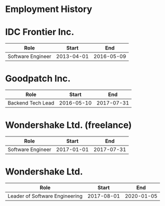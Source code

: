 Employment History
==================

# IDC Frontier Inc.

| Role | Start | End |
|---|---|---|
| Software Engineer | 2013-04-01 | 2016-05-09 |

# Goodpatch Inc.

| Role | Start | End |
|---|---|---|
| Backend Tech Lead | 2016-05-10 | 2017-07-31 |

# Wondershake Ltd. (freelance)

| Role | Start | End |
|---|---|---|
| Software Engineer | 2017-01-01 | 2017-07-31 |

# Wondershake Ltd.

| Role | Start | End |
|---|---|---|
| Leader of Software Engineering | 2017-08-01 | 2020-01-05 |
